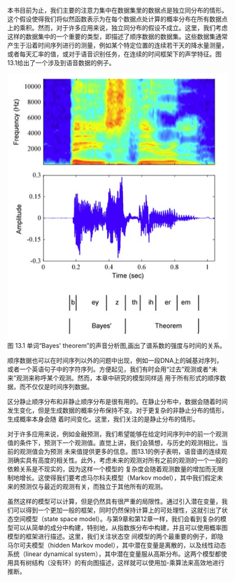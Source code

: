 本书目前为止，我们主要的注意力集中在数据集里的数据点是独立同分布的情形。这个假设使得我们将似然函数表示为在每个数据点处计算的概率分布在所有数据点上的乘积。然而，对于许多应用来说，独立同分布的假设不成立。这里，我们考虑这样的数据集中的一个重要的类型，即描述了顺序数据的数据集。这些数据集通常产生于沿着时间序列进行的测量，例如某个特定位置的连续若干天的降水量测量，或者每天汇率的值，或对于语音识别任务，在连续的时间框架下的声学特征。图13.1给出了一个涉及到语音数据的例子。    

![图 13-1](images/13_1.png)      
图 13.1 单词“Bayes' theorem”的声音分析图,画出了谱系数的强度与时间的关系。

顺序数据也可以在时间序列以外的问题中出现，例如一段DNA上的碱基对序列，或者一个英语句子中的字符序列。方便起见，我们有时会用“过去”观测或者“未来”观测来称呼某个观测。然而，本章中研究的模型同样适 用于所有形式的顺序数据，而不仅仅是时间序列数据。    

区分静止顺序分布和非静止顺序分布是很有用的。在静止分布中，数据会随着时间发生变化，但是生成数据的概率分布保持不变。对于更复杂的非静止分布的情形，生成概率本身会随 着时间变化。这里，我们关注的是静止分布的情形。    

对于许多应用来说，例如金融预测，我们希望能够在给定时间序列中的前一个观测值的条件下，预测下一个观测值。直觉上讲，我们会猜想，与历史的观测相比，当前的观测值会为预测 未来值提供更多的信息。图13.1的例子表明，语音谱的连续观测确实具有高度的相关性。此外，考虑未来的观测对所有之前的观测的一个一般的依赖关系是不现实的，因为这样一个模型的 复杂度会随着观测数量的增加而无限制地增长。这使得我们要考虑马尔科夫模型（Markov model），其中我们假定未来的预测仅与最近的观测有关，而独立于其他所有的观测。    


虽然这样的模型可以计算，但是仍然具有很严重的局限性。通过引入潜在变量，我们可以得到一个更加一般的框架，同时仍然保持计算上的可处理性，这就引出了状态空间模型（state space model）。与第9章和第12章一样，我们会看到复杂的模型可以从简单的成分中构建，特别地，从指数族分布中构建，并且可以使用概率图模型的框架进行描述。这里，我们关注状态空 间模型的两个最重要的例子，即隐马尔可夫模型（hidden Markov model），其中潜在变量是离散的，以及线性动态系统（linear dynamical system），其中潜在变量服从高斯分布。这两个模型都使用具有树结构（没有环）的有向图描述，这样就可以使用加-乘算法来高效地进行推断。
